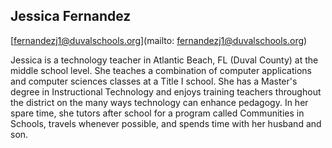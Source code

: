 ## Jessica Fernandez[fernandezj1@duvalschools.org](mailto: fernandezj1@duvalschools.org)Jessica is a technology teacher in Atlantic Beach, FL (Duval County) at the middle school level. She teaches a combination of computer applications and computer sciences classes at a Title I school. She has a Master's degree in Instructional Technology and enjoys training teachers throughout the district on the many ways technology can enhance pedagogy. In her spare time, she tutors after school for a program called Communities in Schools, travels whenever possible, and spends time with her husband and son. 